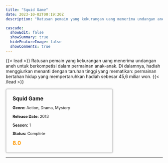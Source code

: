 ```yaml
---
title: "Squid Game"
date: 2023-10-02T00:19:20Z
description: "Ratusan pemain yang kekurangan uang menerima undangan aneh untuk berkompetisi dalam permainan anak-anak. Di dalamnya, hadiah menggiurkan menanti dengan taruhan tinggi yang mematikan: permainan bertahan hidup yang mempertaruhkan hadiah sebesar 45,6 miliar won."

cascade:
  showEdit: false
  showSummary: true
  hideFeatureImage: false
  showComments: true
---
```


{{< lead >}}
Ratusan pemain yang kekurangan uang menerima undangan aneh untuk berkompetisi dalam permainan anak-anak. Di dalamnya, hadiah menggiurkan menanti dengan taruhan tinggi yang mematikan: permainan bertahan hidup yang mempertaruhkan hadiah sebesar 45,6 miliar won.
{{< /lead >}}

<style>

/* CSS for the movie information box */
        .movie-box {
            width: 300px;
            padding: 20px;
            border: 2px solid #ccc; /* Border added */
            border-radius: 5px;
            box-shadow: 0 0 5px rgba(0, 0, 0, 0.2);
        }

        /* CSS for movie title */
        .movie-title {
            font-size: 1.2em;
            font-weight: bold;
            margin-bottom: 10px;
        }

        /* CSS for movie details */
        .movie-details {
            font-size: 0.9em;
            margin-bottom: 10px;
        }

        /* CSS for movie rating */
        .movie-rating {
            font-size: 1.2em;
            font-weight: bold;
            color: #ff9900; /* IMDb's rating color */
        }
</style>

 <div class="movie-box">
        <div class="movie-title">Squid Game</div>
        <div class="movie-details">
            <p><strong>Genre:</strong> Action, Drama, Mystery</p>
            <p><strong>Release Date:</strong> 2013</p>
            <p><strong>Season:</strong> 1</p>
            <p><strong>Status:</strong> Complete</p>
        </div>
        <div class="movie-rating">8.0</div>
    </div>

---


